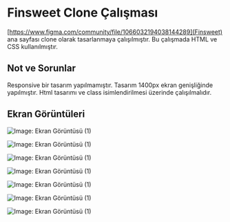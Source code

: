 # Finsweet Clone Çalışması

[https://www.figma.com/community/file/1066032194038144289](Finsweet) ana sayfası clone olarak tasarlanmaya çalışılmıştır. Bu çalışmada HTML ve CSS kullanılmıştır.

## Not ve Sorunlar

Responsive bir tasarım yapılmamıştır.
Tasarım 1400px ekran genişliğinde yapılmıştır.
Html tasarımı ve class isimlendirilmesi üzerinde çalışılmalıdır.

## Ekran Görüntüleri

![Image: Ekran Görüntüsü (1)](https://i.imgur.com/fR6IFhE.png)

![Image: Ekran Görüntüsü (1)](https://i.imgur.com/eut19DU.png)

![Image: Ekran Görüntüsü (1)](https://i.imgur.com/O7mVjdr.png)

![Image: Ekran Görüntüsü (1)](https://i.imgur.com/DqNc5gf.png)

![Image: Ekran Görüntüsü (1)](https://i.imgur.com/ldq1bQE.png)

![Image: Ekran Görüntüsü (1)](hhttps://i.imgur.com/PG3yywz.png)

![Image: Ekran Görüntüsü (1)](https://i.imgur.com/7TK55QM.png)
